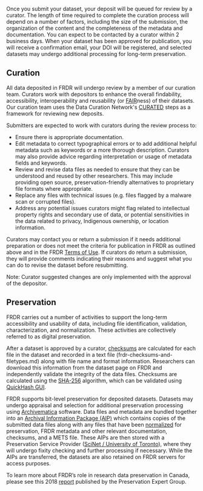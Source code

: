 ﻿Once you submit your dataset, your deposit will be queued for review by a curator. The length of time required to complete the curation process will depend on a number of factors, including the size of the submission, the organization of the content and the completeness of the metadata and documentation. You can expect to be contacted by a curator within 2 business days. When your dataset has been approved for publication, you will receive a confirmation email, your DOI will be registered, and selected datasets may undergo additional processing for long-term preservation.

## Curation
All data deposited in FRDR will undergo review by a member of our curation team. Curators work with depositors to enhance the overall findability, accessibility, interoperability and reusability (or [FAIR](https://doi.org/10.1038/sdata.2016.18)ness) of their datasets. Our curation team uses the Data Curation Network's [CURATED](https://datacurationnetwork.org/outputs/workflows/) steps as a framework for reviewing new deposits.

Submitters are expected to work with curators during the review process to:

* Ensure there is appropriate documentation.
* Edit metadata to correct typographical errors or to add additional helpful metadata such as keywords or a more thorough description. Curators may also provide advice regarding interpretation or usage of metadata fields and keywords.
* Review and revise data files as needed to ensure that they can be understood and reused by other researchers. This may include providing open source, preservation-friendly alternatives to proprietary file formats where appropriate. 
* Replace any files with technical issues (e.g. files flagged by a malware scan or corrupted files).
* Address any potential issues curators might flag related to intellectual property rights and secondary use of data, or potential sensitivities in the data related to privacy, Indigenous ownership, or location information.

Curators may contact you or return a submission if it needs additional preparation or does not meet the criteria for publication in FRDR as outlined above and in the FRDR [Terms of Use](/policies/en/terms_of_use/). If curators do return a submission, they will provide comments indicating their reasons and suggest what you can do to revise the dataset before resubmitting.

Note: Curator suggested changes are only implemented with the approval of the depositor.

## Preservation

FRDR carries out a number of activities to support the long-term accessibility and usability of data, including file identification, validation, characterization, and normalization. These activities are collectively referred to as digital preservation. 

After a dataset is approved by a curator, [checksums](https://en.wikipedia.org/wiki/Checksum) are calculated for each file in the dataset and recorded in a text file (frdr-checksums-and-filetypes.md) along with file name and format information. Researchers can download this information from the dataset page on FRDR and independently validate the integrity of the data files. Checksums are calculated using the [SHA-256](https://en.wikipedia.org/wiki/SHA-2) algorithm, which can be validated using [QuickHash GUI](https://www.quickhash-gui.org/).

FRDR supports bit-level preservation for deposited datasets. Datasets may undergo appraisal and selection for additional preservation processing using [Archivematica](https://www.archivematica.org)  software. Data files and metadata are bundled together into an [Archival Information Package (AIP)](https://www.archivematica.org/en/docs/archivematica-1.13/user-manual/archival-storage/aip-structure/#) which contains copies of the submitted data files along with any files that have been [normalized](https://www.archivematica.org/en/docs/archivematica-1.13/user-manual/ingest/ingest/#normalize) for preservation, FRDR metadata and other relevant documentation, checksums, and a METS file. These AIPs are then stored with a Preservation Service Provider ([SciNet / University of Toronto](https://www.scinethpc.ca/)), where they will undergo fixity checking and further processing if necessary. While the AIPs are transferred, the datasets are also retained on FRDR servers for access purposes.

To learn more about FRDR’s role in research data preservation in Canada, please see this 2018 [report](https://doi.org/10.14288/1.0371946) published by the Preservation Expert Group.
